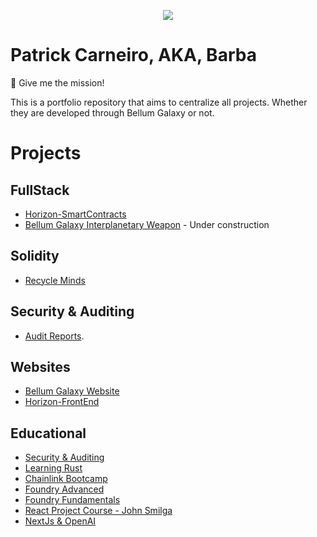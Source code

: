 <p align="center">
  <img src="https://github.com/i3arba/Portfolio/assets/137734653/8e645338-0eab-4e43-95db-a5a5b9374d00">
</p>

# Patrick Carneiro, AKA, Barba
🎯 Give me the mission! 

This is a portfolio repository that aims to centralize all projects. Whether they are developed through Bellum Galaxy or not.

# Projects
## FullStack
- [Horizon-SmartContracts](https://github.com/BellumGalaxy/constellation-bg)
- [Bellum Galaxy Interplanetary Weapon](https://github.com/BellumGalaxy/BG-IW) - Under construction

## Solidity
- [Recycle Minds](https://github.com/i3arba/Recycle-Project)

## Security & Auditing
- [Audit Reports](https://github.com/i3arba/Security-Audits).

## Websites
- [Bellum Galaxy Website](https://github.com/BellumGalaxy/bg-website)
- [Horizon-FrontEnd](https://github.com/BellumGalaxy/horizon-dapp)

## Educational
- [Security & Auditing](https://github.com/i3arba/Security-Auditing)
- [Learning Rust](https://github.com/i3arba/Learning-Rust)
- [Chainlink Bootcamp](https://github.com/i3arba/Chainlink-Bootcamp)
- [Foundry Advanced](https://github.com/i3arba/PatrickCollins-Advanced-Foundry)
- [Foundry Fundamentals](https://github.com/i3arba/Collins/tree/main/foundry-f23/foundry-simple-storage-f23)
- [React Project Course - John Smilga](https://github.com/i3arba/React-18-Tutorial-and-Projects-Course-2023---John-Smilga)
- [NextJs & OpenAI](https://github.com/i3arba/NextJs-OpenAI)
